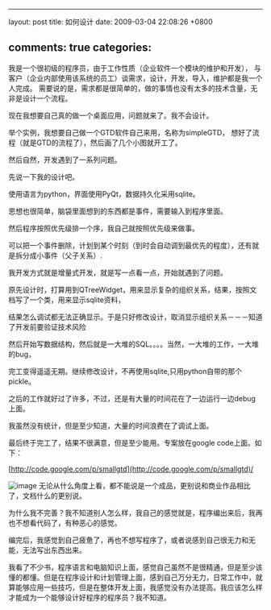 
---
layout: post
title: 如何设计
date: 2009-03-04 22:08:26 +0800

comments: true
categories: 
---
我是一个很初级的程序员，由于工作性质（企业软件一个模块的维护和开发），
与客户（企业内部使用该系统的员工）谈需求，设计，开发，导入，维护都是我一个人完成。
需要说的是，需求都是很简单的，做的事情也没有太多的技术含量，无非是设计一个流程。

现在我想要自己真的做一个桌面应用，问题就来了。我不会设计。

举个实例，我想要自己做一个GTD软件自己来用，名称为simpleGTD，
想好了流程（就是GTD的流程了），然后画了几个小图就开工了。

然后自然，开发遇到了一系列问题。

先说一下我的设计吧。

使用语言为python，界面使用PyQt，数据持久化采用sqlite。

思想也很简单，脑袋里面想到的东西都是事件，需要输入到程序里面。

然后程序按照优先级排一个序，我自己就按照优先级来做事。

可以把一个事件删除，计划到某个时刻（到时会自动调到最优先的程度），还有就是拆分成小事件（父子关系）.

我开发方式就是增量式开发，就是写一点看一点，开始就遇到了问题。

原先设计时，打算用到QTreeWidget，用来显示复杂的组织关系，结果，按照文档写了一个类，用来显示sqlite资料，

结果怎么调试都无法正确显示。于是只好修改设计，取消显示组织关系－－－知道了开发前要验证技术风险

然后开始写数据结构，然后就是一大堆的SQL。。。。当然，一大堆的工作，一大堆的bug，

完工变得遥遥无期。继续修改设计，不再使用sqlite,只用python自带的那个pickle。

之后的工作就好过了许多，不过，还是有大量的时间花在了一边运行一边debug上面。

我虽然没有统计，但是至少知道，大量的时间浪费在了调试上面。

最后终于完工了，结果不很满意，但是至少能用。专案放在google code上面。如下：

[http://code.google.com/p/smallgtd](http://code.google.com/p/smallgtd)/

![image](http://lh5.ggpht.com/_os_zrveP8Ns/SU9BeZiEWUI/AAAAAAAAC4g/AunMpJk4_FY/temp.png)
无论从什么角度上看，都不能说是一个成品，更别说和商业作品相比了，文档什么的更别说。

为什么我不完善？我不知道别人怎么样，我自己的感觉就是，程序编出来后，我再也不想看代码了，有种恶心的感觉。

编完后，我感觉到自己疲惫了，再也不想写程序了，或者说感到自己很无力和无能，无法写出东西出来。

我看了不少书，程序语言和电脑知识上面，感觉自己虽然不是很精通，但是至少该懂的都懂。但是在程序设计和计划管理上面，感到自己万分无力，日常工作中，就算能够应用一些技巧，但是在整体开发上面，我感觉没有办法提高。我应该怎么样才能成为一个能够设计好程序的程序员？我不知道。
